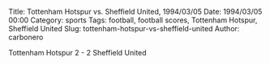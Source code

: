 Title: Tottenham Hotspur vs. Sheffield United, 1994/03/05
Date: 1994/03/05 00:00
Category: sports
Tags: football, football scores, Tottenham Hotspur, Sheffield United
Slug: tottenham-hotspur-vs-sheffield-united
Author: carbonero


Tottenham Hotspur 2 - 2 Sheffield United
